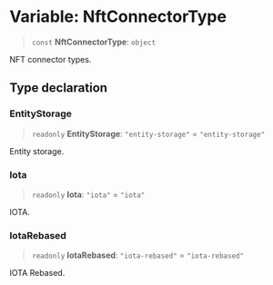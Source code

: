 # Variable: NftConnectorType

> `const` **NftConnectorType**: `object`

NFT connector types.

## Type declaration

### EntityStorage

> `readonly` **EntityStorage**: `"entity-storage"` = `"entity-storage"`

Entity storage.

### Iota

> `readonly` **Iota**: `"iota"` = `"iota"`

IOTA.

### IotaRebased

> `readonly` **IotaRebased**: `"iota-rebased"` = `"iota-rebased"`

IOTA Rebased.
